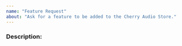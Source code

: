 ```yaml
---
name: "Feature Request"
about: "Ask for a feature to be added to the Cherry Audio Store."
---
```


### Description:
